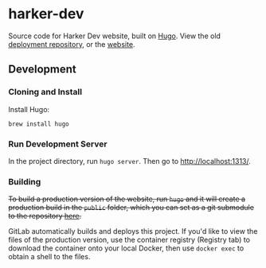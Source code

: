 # harker-dev

Source code for Harker Dev website, built on [Hugo](https://gohugo.io/). View the old [deployment repository](https://github.com/HarkerDev/harkerdev.github.io), or the [website](https://dev.harker.org/).

## Development

### Cloning and Install

Install Hugo:

`brew install hugo`

### Run Development Server

In the project directory, run `hugo server`. Then go to [http://localhost:1313/](http://localhost:1313/).

### Building

~~To build a production version of the website, run `hugo` and it will create a production build in the `public` folder, which you can set as a git submodule to the repository [here](https://harkerdev.github.io/).~~

GitLab automatically builds and deploys this project.
If you'd like to view the files of the production version, use the container registry (Registry tab) to download the container onto your local Docker, then use `docker exec` to obtain a shell to the files.